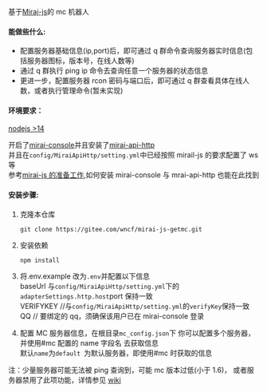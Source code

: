 基于[Miraj-js](https://github.com/Drincann/Mirai-js)的 mc 机器人

#### 能做些什么:

- 配置服务器基础信息(ip,port)后，即可通过 q 群命令查询服务器实时信息(包括服务器图标，版本号，在线人数等)
- 通过 q 群执行 ping ip 命令去查询任意一个服务器的状态信息
- 更进一步，配置服务器 rcon 密码与端口后，即可通过 q 群查看具体在线人数，或者执行管理命令(暂未实现)

#### 环境要求：

[nodejs >14](http://nodejs.cn/)

开启了[mirai-console](https://github.com/mamoe/mirai)并且安装了[mirai-api-http](https://github.com/project-mirai/mirai-api-http/)  
并且在`config/MiraiApiHttp/setting.yml`中已经按照 mirail-js 的要求配置了 ws 等  
参考[mirai-js 的准备工作](https://drincann.github.io/Mirai-js/#/v2.x/Preparation?id=%e4%b8%8d%e4%bc%9a%e5%bc%80%e5%90%af%ef%bc%9f),如何安装 mirai-console 与 mrai-api-http 也能在此找到

#### 安装步骤:

1. 克隆本仓库

   ```shell
   git clone https://gitee.com/wncf/mirai-js-getmc.git
   ```

2. 安装依赖
   ```shell
   npm install
   ```
3. 将.env.example 改为`.env`并配置以下信息  
   baseUrl 与`config/MiraiApiHttp/setting.yml`下的`adapterSettings.http.host`port 保持一致  
   VERIFYKEY //与`config/MiraiApiHttp/setting.yml`的`verifyKey`保持一致  
   QQ // 要绑定的 qq，须确保该用户已在 mirai-console 登录
4. 配置 MC 服务器信息，在根目录`mc_config.json`下
   你可以配置多个服务器，并使用#mc 配置的 name 字段名 去获取信息  
   默认`name`为`default `为默认服务器，即使用#mc 时获取的信息

注：少量服务器可能无法被 ping 查询到，可能 mc 版本过低(小于 1.6)， 或者服务器禁用了此项功能，详情参见 [wiki](https://wiki.vg/Server_List_Ping#Status_Request)
